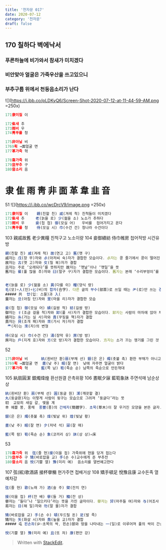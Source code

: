```yaml
---
title: '천자문 017'
date: 2020-07-12
category: '천자문'
draft: false
---
```

## 170 칠하다 벽에낙서

 
### 푸른하늘에 비가와서 참새가 미치겠다
### 비안맞아 얼굴은 가죽우산을 쓰고있으니
### 부추구름 위에서 천둥음소리가 난다
![](https://i.ibb.co/pLDKyQ6/Screen-Shot-2020-07-12-at-11-44-59-AM.png =250x)
```js
171隶미칠 이

172隹새 추
173雨비 우
174靑푸를 청

175非아닐 비
1769획 →面얼굴 면
177革가죽 혁

178韋가죽 위
179韭부추 구
180音소리 음

```
# 隶 隹 雨 靑 非 面 革 韋 韭 音




      
51
![](https://i.ibb.co/wcDrcV9/image.png =250x)
```js
171隶미칠 이    親(친할 친) 戚(겨레 척) 친척들이 미치겠다
172隹새 추     老(늙을 로) 少(젊을 소) 노소가 추하다
173雨비 우     妾(첩 첩) 御(모실 어)   우비를  접어가지고 온다
174靑푸를 청    侍(모실 시) 巾(수건 건) 청나라 수건이다
```
103 親戚故舊 老少異糧  친척구고 노소이량
104 妾御績紡 侍巾帷房 첩어적방 시건유방
```js
親(친할 친) 戚(겨레 척) 故(연고 고) 舊(옛 구)
戚자는 戊(창 무)자와 尗(아저씨 숙)자가 결합한 모습이다. 尗자는 콩 줄기에서 콩이 떨어진 모습을 그린 것으로 ‘콩’이나 ‘아저씨’라는 뜻
故자는 古(옛 고)자와 攵(칠 복)자가 결합
古자는 주로 ‘오래되다’를 뜻하지만 故자는 ‘옛날’이나 ‘옛일’을 뜻
舊자는 萑(풀 많을 추)자와 臼(절구 구)자가 결합한 모습이다. 舊자는 본래 ‘수리부엉이’를 뜻


老(늙을 로) 少(젊을 소) 異(다를 이) 糧(양식 량)
毛(모)+人(인)+匕(비)의 합자(合字). 다른 글의 부수(部首)로 쓰일 때는 耂(로)만 쓰는 경우(境遇)가 많음.
##### 共  廿(입: 스물)과 入(
量자는 旦(아침 단)자와 里(마을 리)자가 결합한 모습

妾(첩 첩) 御(모실 어) 績(길쌈 적) 紡(길쌈 방)
御자는 彳(조금 걸을 척)자와 卸(풀 사)자가 결합한 모습이다. 卸자는 사람이 마차에 앉아 채찍질하는 모습
績자는 糸(가는 실 사)자와 責(꾸짖을 책)자가 결합
責자는 貝(조개 패)자와 朿(가시 자)자가 결합
 龶(자)는 朿(자)의 변형
 
侍(모실 시) 巾(수건 건) 涌(장막 유) 房(방 방)
房자는 戶(지게 호)자와 方(모 방)자가 결합한 모습이다. 方자는 소가 끄는 쟁기를 그린 것

```
52
```js
175非아닐 비      紈(흰비단 환)扇(부채 선) 銀(은 은) 燭(촛불 촉) 환한 부채가 아니고 은촛불이다
1769획 →面얼굴 면  晝(낮 주) 眠(잘 면)  낮에 자주면 얼굴이 밝다
177革가죽 혁      藍(쪽 남) 筍(죽순 순) 남쪽의 죽순으로 만든혁대
```
105 紈扇圓潔 銀燭煒煌 환선원결 은촉위황
106 晝眠夕寐 藍筍象牀 주면석매 남순상상

```js
紈(흰비단 환) 扇(부채 선) 圓(둥글 원) 潔(깨끗할 결)
丸(둥글환)자는 이렇게 사람이 뒹구는 모습으로 그려져 ‘둥글다’라는 뜻
㓞  교묘히 새길 갈, 맺을 계
丰 예쁠 봉, 풍채  풍豐(풍)의 간체자(簡體字). 초목(草木)이 잘 우거진 모양을 본뜬 글자.

銀(은 은) 燭(촛불 촉) 煒(빛날 위) 煌(빛날 황)

晝(낮 주) 眠(잘 면) 夕(저녁 석) 寐(잘 매)

藍(쪽 람) 筍(죽순 순) 象(코끼리 상) 牀(상 상)=床

```
53
```js
178韋가죽 위  弦(줄 현)接(이을 접) 가죽위에 현을 당겨 접는다
179韭부추 구 矯(바로잡을 교) 手(손 수)교수에게 준 부추전
180音소리 음 悅(기쁠 열) 豫(미리 예)  음소리를 열번예고한다
```
107 弦(絃)歌酒讌 接杯擧觴 현가주연 접배거상
108 矯手頓足 悅豫且康  교수돈족 열예차강
```js
弦(줄 현) 歌(노래 가) 酒(술 주) 檗(잔치 연)

接(이을 접) 杯(잔 배) 擧(들 거) 觴(잔 상)
擧자는 ‘들다’나 ‘일으키다’라는 뜻을 가진 글자이다. 擧자는 舁(마주들 여)자와 与(어조사 여)자, 手(손 수)자가 결합한 모습이다. 여기서 舁자는 위아래로 손을 맞잡고 있는 모습을 그린 것으로 ‘마주 들다’라는 뜻
易자는 日(해 일)자와 勿(말 물)자가 결합

矯(바로잡을 교) 手(손 수) 頓(두드릴 돈) 足(발 족)
矯자는 矢(화살 시)자와 喬(높을 교)자가 결합
##### 屯 왼손좌(屮☞초목의 싹, 왼손)部와 땅을 나타내는 一(일)로 이루어져 풀의 싹이 간신히 돋아난 모양

悅(기쁠 열) 豫(미리 예) 且(또 차) 康(편안 강)


```
> Written with [StackEdit](https://stackedit.io/).
<!--stackedit_data:
eyJoaXN0b3J5IjpbMzg4NzI3NDI2LC00NzUwODk4MDYsLTEzOD
gwNjc1OCwtMTQzNTc3NjQzMCwtMjEzOTQ3MTM3NiwtMTA0OTQ0
NzU2MCw3MTAyNDc1NTYsODU1MzY2MjEsLTc4OTAzMDkyOSwtMj
AzOTE2MDkxMSwxNjUyMjczODA2LDEyNDkwMzQzODksLTE5NTk3
NTk5MTUsMTM5NjY3NDEwNSwtMTk1NjY4NTQ5MSwtMTYwOTg2Mj
MzNCw3MTAxMjcyMTEsMTk4NjYxNDg4NiwtMTU4NDE5MDE2Miwx
NTM4NTYyMTIyXX0=
-->